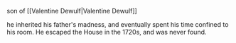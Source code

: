 son of [[Valentine Dewulf|Valentine Dewulf]]

he inherited his father's madness, and eventually spent his time confined to his room. 
He escaped the House in the 1720s, and was never found.